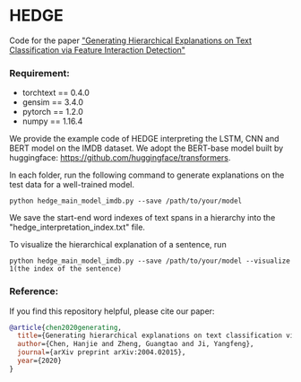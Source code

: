 # HEDGE
Code for the paper ["Generating Hierarchical Explanations on Text Classification via Feature Interaction Detection"](https://arxiv.org/abs/2004.02015)

### Requirement:
- torchtext == 0.4.0
- gensim == 3.4.0
- pytorch == 1.2.0
- numpy == 1.16.4

We provide the example code of HEDGE interpreting the LSTM, CNN and BERT model on the IMDB dataset. We adopt the BERT-base model built by huggingface: https://github.com/huggingface/transformers.

In each folder, run the following command to generate explanations on the test data for a well-trained model.
```
python hedge_main_model_imdb.py --save /path/to/your/model
```
We save the start-end word indexes of text spans in a hierarchy into the "hedge_interpretation_index.txt" file.

To visualize the hierarchical explanation of a sentence, run
```
python hedge_main_model_imdb.py --save /path/to/your/model --visualize 1(the index of the sentence)
```

### Reference:
If you find this repository helpful, please cite our paper:
```bibtex
@article{chen2020generating,
  title={Generating hierarchical explanations on text classification via feature interaction detection},
  author={Chen, Hanjie and Zheng, Guangtao and Ji, Yangfeng},
  journal={arXiv preprint arXiv:2004.02015},
  year={2020}
}
```
